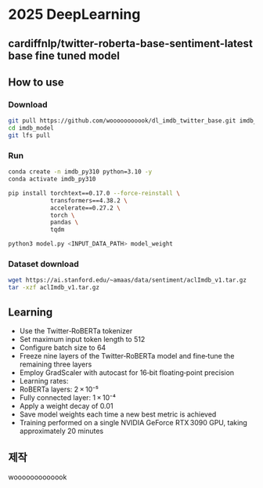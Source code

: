 # 2025 DeepLearning

## cardiffnlp/twitter-roberta-base-sentiment-latest base fine tuned model

## How to use

### Download

```bash
git pull https://github.com/wooooooooook/dl_imdb_twitter_base.git imdb_model
cd imdb_model
git lfs pull
```

### Run

```bash
conda create -n imdb_py310 python=3.10 -y
conda activate imdb_py310

pip install torchtext==0.17.0 --force-reinstall \
            transformers==4.38.2 \
            accelerate==0.27.2 \
            torch \
            pandas \
            tqdm

python3 model.py <INPUT_DATA_PATH> model_weight
```

### Dataset download

```bash
wget https://ai.stanford.edu/~amaas/data/sentiment/aclImdb_v1.tar.gz
tar -xzf aclImdb_v1.tar.gz
```

## Learning

- Use the Twitter‑RoBERTa tokenizer
- Set maximum input token length to 512
- Configure batch size to 64
- Freeze nine layers of the Twitter‑RoBERTa model and fine‑tune the remaining three layers
- Employ GradScaler with autocast for 16‑bit floating‑point precision
- Learning rates:
- RoBERTa layers: 2 × 10⁻⁵
- Fully connected layer: 1 × 10⁻⁴
- Apply a weight decay of 0.01
- Save model weights each time a new best metric is achieved
- Training performed on a single NVIDIA GeForce RTX 3090 GPU, taking approximately 20 minutes

## 제작

wooooooooooook
